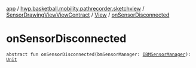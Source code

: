 [app](../../../index.md) / [hwp.basketball.mobility.pathrecorder.sketchview](../../index.md) / [SensorDrawingViewViewContract](../index.md) / [View](index.md) / [onSensorDisconnected](.)

# onSensorDisconnected

`abstract fun onSensorDisconnected(bmSensorManager: `[`IBMSensorManager`](../../../hwp.basketball.mobility.device.sensor/-i-b-m-sensor-manager/index.md)`): `[`Unit`](https://kotlinlang.org/api/latest/jvm/stdlib/kotlin/-unit/index.html)